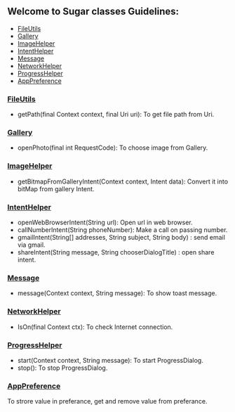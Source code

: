 

## Welcome to Sugar classes Guidelines:

* [FileUtils](https://github.com/CrownStack/android-sugar/blob/dev/README.md#fileutils)
* [Gallery](https://github.com/CrownStack/android-sugar/blob/dev/README.md#gallery)
* [ImageHelper](https://github.com/CrownStack/android-sugar/blob/dev/README.md#imagehelper)
* [IntentHelper](https://github.com/CrownStack/android-sugar/blob/dev/README.md#intenthelper)
* [Message](https://github.com/CrownStack/android-sugar/blob/dev/README.md#message)
* [NetworkHelper](https://github.com/CrownStack/android-sugar/blob/dev/README.md#networkhelper)
* [ProgressHelper](https://github.com/CrownStack/android-sugar/blob/dev/README.md#progresshelper)
* [AppPreference](https://github.com/CrownStack/android-sugar/blob/dev/README.md#appPreference)

### [FileUtils](https://github.com/CrownStack/android-sugar/blob/dev/FileUtils.java)
* getPath(final Context context, final Uri uri): To get file path from Uri.

### [Gallery](https://github.com/CrownStack/android-sugar/blob/dev/Gallery.java)
* openPhoto(final int RequestCode): To choose image from Gallery.

### [ImageHelper](https://github.com/CrownStack/android-sugar/blob/dev/ImageHelper.java)
* getBitmapFromGalleryIntent(Context context, Intent data): Convert it into bitMap from gallery Intent.

### [IntentHelper](https://github.com/CrownStack/android-sugar/blob/dev/IntentHelper.java)
* openWebBrowserIntent(String url): Open url in web browser.
* callNumberIntent(String phoneNumber): Make a call on passing number.
* gmailIntent(String[] addresses, String subject, String body) : send email via gmail.
* shareIntent(String message, String chooserDialogTitle) : open share intent.

### [Message](https://github.com/CrownStack/android-sugar/blob/dev/Message.java)
* message(Context context, String message): To show toast message.

### [NetworkHelper](https://github.com/CrownStack/android-sugar/blob/dev/NetworkHelper.java)
* IsOn(final Context ctx): To check Internet connection.

### [ProgressHelper](https://github.com/CrownStack/android-sugar/blob/dev/ProgressHelper.java)
* start(Context context, String message): To start ProgressDialog.
* stop(): To stop ProgressDialog.

### [AppPreference](https://github.com/CrownStack/android-sugar/blob/dev/AppPreference.java)
To strore value in preferance, get and remove value from preferance.
